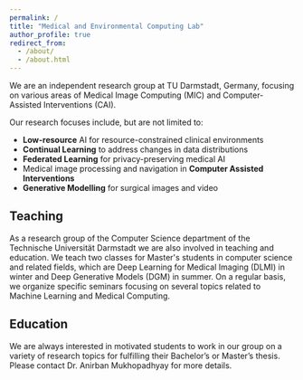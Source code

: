 ```yaml
---
permalink: /
title: "Medical and Environmental Computing Lab"
author_profile: true
redirect_from: 
  - /about/
  - /about.html
---
```


We are an independent research group at TU Darmstadt, Germany, focusing on various areas of Medical Image Computing (MIC) and
Computer-Assisted Interventions (CAI).

Our research focuses include, but are not limited to:

* **Low-resource** AI for resource-constrained clinical environments
* **Continual Learning** to address changes in data distributions
* **Federated Learning** for privacy-preserving medical AI
* Medical image processing and navigation in **Computer Assisted Interventions**
* **Generative Modelling** for surgical images and video


## Teaching

As a research group of the Computer Science department of the Technische Universität Darmstadt we are also involved in teaching and education.
We teach two classes for Master's students in computer science and related fields, which are Deep Learning for Medical Imaging (DLMI) in winter and Deep Generative Models (DGM) in summer.
On a regular basis, we organize specific seminars focusing on several topics related to Machine Learning and Medical Computing.


## Education

We are always interested in motivated students to work in our group on a variety of research topics for fulfilling their Bachelor’s or Master’s thesis.
Please contact Dr. Anirban Mukhopadhyay for more details.
